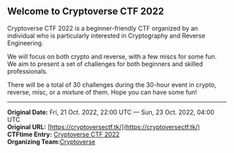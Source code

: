 
## Welcome to Cryptoverse CTF 2022

Cryptoverse CTF 2022 is a beginner-friendly CTF organized by an individual who is particularly interested in Cryptography and Reverse Engineering.

We will focus on both crypto and reverse, with a few miscs for some fun. We aim to present a set of challenges for both beginners and skilled professionals.

There will be a total of 30 challenges during the 30-hour event in crypto, reverse, misc, or a mixture of them. Hope you can have some fun!


---
**Original Date:** Fri, 21 Oct. 2022, 22:00 UTC — Sun, 23 Oct. 2022, 04:00 UTC<br>
**Original URL:** [https://cryptoversectf.tk/](https://cryptoversectf.tk/)<br>
**CTFtime Entry:** [Cryptoverse CTF 2022](https://ctftime.org/event/1735/)<br>
**Organizing Team:**[Cryptoverse](https://ctftime.org/team/198848)
<!-- Organized by [Cryptoverse](https://ctftime.org/team/198848)-->

<!-- [Official Website](https://cryptoversectf.tk/) -->